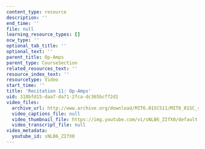 ```yaml
---
content_type: resource
description: ''
end_time: ''
file: null
learning_resource_types: []
ocw_type: ''
optional_tab_title: ''
optional_text: ''
parent_title: Op-Amps
parent_type: CourseSection
related_resources_text: ''
resource_index_text: ''
resourcetype: Video
start_time: ''
title: 'Recitation 11: Op-Amps'
uid: 318bfd15-daa7-da71-2fca-dc365bcf72d1
video_files:
  archive_url: http://www.archive.org/download/MIT6.01SCS11/MIT6_01SC_rec11_300k.mp4
  video_captions_file: null
  video_thumbnail_file: https://img.youtube.com/vi/sNLB6_ZIfX0/default.jpg
  video_transcript_file: null
video_metadata:
  youtube_id: sNLB6_ZIfX0
---
```

